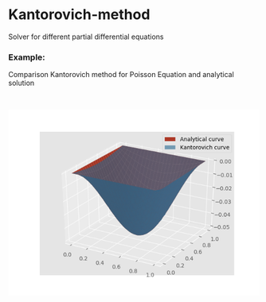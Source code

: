 # Kantorovich-method
Solver for different partial differential equations

### Example:

Comparison Kantorovich method for Poisson Equation and analytical solution

<br>

<!-- <a href='./ipynb/heatmaps.ipynb'>![](./pictures/.png)</a> -->
![](./pictures/Figure_1.png)
